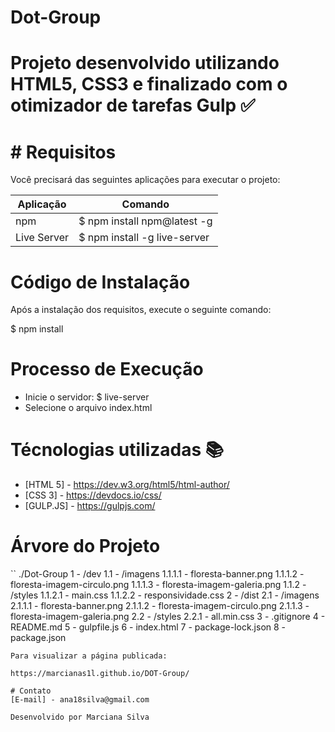 # Dot-Group

# Projeto desenvolvido utilizando HTML5, CSS3 e finalizado com o otimizador de tarefas Gulp :white_check_mark:

# # Requisitos

Você precisará das seguintes aplicações para executar o projeto:

| Aplicação | Comando |
| --- | --- |
| npm | $ npm install npm@latest -g |
| Live Server | $ npm install -g live-server |

# Código de Instalação

Após a instalação dos requisitos, execute o seguinte comando:

$ npm install

# Processo de Execução

* Inicie o servidor: $ live-server
* Selecione o arquivo index.html 

# Técnologias utilizadas :books:

* [HTML 5] - https://dev.w3.org/html5/html-author/
* [CSS 3] - https://devdocs.io/css/
* [GULP.JS] - https://gulpjs.com/

# Árvore do Projeto

``
./Dot-Group
1 - /dev
1.1 - /imagens
1.1.1.1 - floresta-banner.png
1.1.1.2 - floresta-imagem-circulo.png
1.1.1.3 - floresta-imagem-galeria.png
1.1.2 - /styles
1.1.2.1 - main.css
1.1.2.2 - responsividade.css
2 - /dist
2.1 - /imagens
2.1.1.1 - floresta-banner.png
2.1.1.2 - floresta-imagem-circulo.png
2.1.1.3 - floresta-imagem-galeria.png
2.2 - /styles
2.2.1 - all.min.css
3 - .gitignore
4 - README.md
5 - gulpfile.js
6 - index.html
7 - package-lock.json
8 - package.json

```
Para visualizar a página publicada: 

https://marcianas1l.github.io/DOT-Group/

# Contato
[E-mail] - ana18silva@gmail.com

Desenvolvido por Marciana Silva

